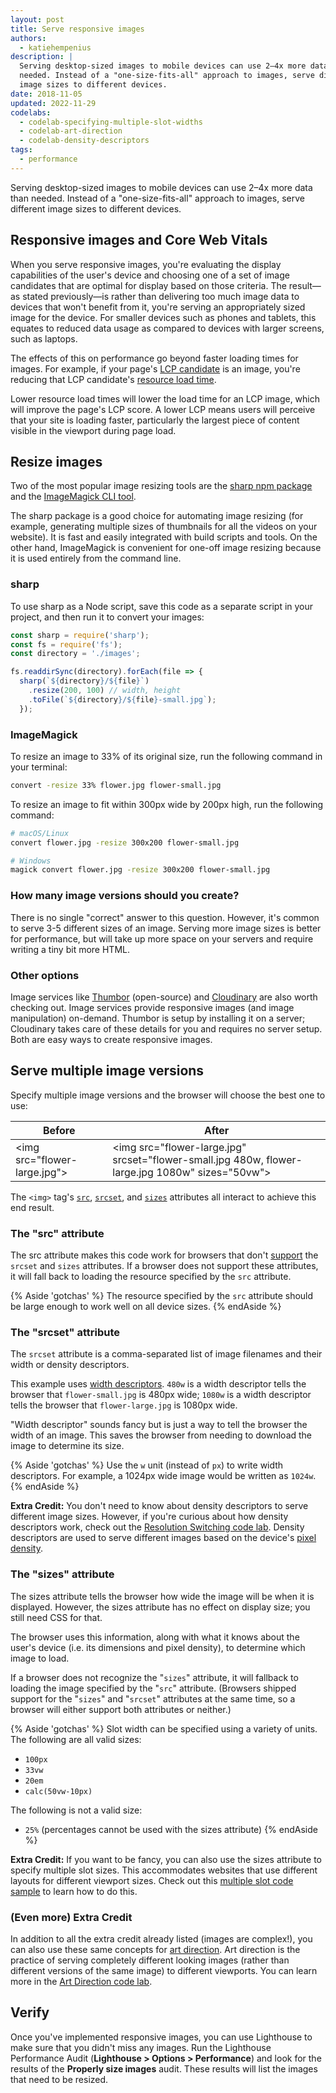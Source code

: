 ```yaml
---
layout: post
title: Serve responsive images
authors:
  - katiehempenius
description: |
  Serving desktop-sized images to mobile devices can use 2–4x more data than
  needed. Instead of a "one-size-fits-all" approach to images, serve different
  image sizes to different devices.
date: 2018-11-05
updated: 2022-11-29
codelabs:
  - codelab-specifying-multiple-slot-widths
  - codelab-art-direction
  - codelab-density-descriptors
tags:
  - performance
---
```


Serving desktop-sized images to mobile devices can use 2–4x more data than
needed. Instead of a "one-size-fits-all" approach to images, serve different
image sizes to different devices.

## Responsive images and Core Web Vitals

When you serve responsive images, you're evaluating the display capabilities of
the user's device and choosing one of a set of image candidates that are optimal
for display based on those criteria. The result&mdash;as stated previously&mdash;is
rather than delivering too much image data to devices that won't benefit from it,
you're serving an appropriately sized image for the device. For smaller devices such
as phones and tablets, this equates to reduced data usage as compared to devices
with larger screens, such as laptops.

The effects of this on performance go beyond faster loading times for images. For
example, if your page's [LCP candidate](/lcp/#what-elements-are-considered) is an image,
you're reducing that LCP candidate's [resource load time](/optimize-lcp/#3-reduce-resource-load-time).

Lower resource load times will lower the load time for an LCP image, which will improve
the page's LCP score. A lower LCP means users will perceive that your site is loading faster,
particularly the largest piece of content visible in the viewport during page load.

## Resize images

Two of the most popular image resizing tools are the [sharp npm
package](https://www.npmjs.com/package/sharp) and the [ImageMagick CLI
tool](https://www.imagemagick.org/script/index.php).

The sharp package is a good choice for automating image resizing (for example,
generating multiple sizes of thumbnails for all the videos on your website). It
is fast and easily integrated with build scripts and tools. On the other hand,
ImageMagick is convenient for one-off image resizing because it is used entirely
from the command line.

### sharp

To use sharp as a Node script, save this code as a separate script in your project,
and then run it to convert your images:

```javascript
const sharp = require('sharp');
const fs = require('fs');
const directory = './images';

fs.readdirSync(directory).forEach(file => {
  sharp(`${directory}/${file}`)
    .resize(200, 100) // width, height
    .toFile(`${directory}/${file}-small.jpg`);
  });
```

### ImageMagick

To resize an image to 33% of its original size, run the following command in
your terminal:

```bash
convert -resize 33% flower.jpg flower-small.jpg
```

To resize an image to fit within 300px wide by 200px high, run the following command:

```bash
# macOS/Linux
convert flower.jpg -resize 300x200 flower-small.jpg

# Windows
magick convert flower.jpg -resize 300x200 flower-small.jpg
```

### How many image versions should you create?

There is no single "correct" answer to this question. However, it's common to
serve 3-5 different sizes of an image. Serving more image sizes is better for
performance, but will take up more space on your servers and require writing a
tiny bit more HTML.

### Other options

Image services like [Thumbor](https://github.com/thumbor/thumbor) (open-source)
and [Cloudinary](https://cloudinary.com/) are also worth checking out. Image
services provide responsive images (and image manipulation) on-demand. Thumbor
is setup by installing it on a server; Cloudinary takes care of these details
for you and requires no server setup. Both are easy ways to create responsive
images.

## Serve multiple image versions

Specify multiple image versions and the browser will choose the best one to
use:

<div class="table-wrapper">
  <table>
    <thead>
      <tr>
        <th><strong>Before</strong></th>
        <th><strong>After</strong></th>
      </tr>
    </thead>
    <tbody>
      <tr>
        <td>
          &lt;img src="flower-large.jpg"&gt;
        </td>
        <td>
          &lt;img src="flower-large.jpg" srcset="flower-small.jpg 480w,
          flower-large.jpg 1080w" sizes="50vw"&gt;
        </td>
      </tr>
    </tbody>
  </table>
</div>


The `<img>` tag's
[`src`](https://developer.mozilla.org/docs/Web/HTML/Element/img#attr-src),
[`srcset`](https://developer.mozilla.org/docs/Web/HTML/Element/img#attr-srcset),
and
[`sizes`](https://developer.mozilla.org/docs/Web/HTML/Element/img#attr-sizes)
attributes all interact to achieve this end result.

### The "src" attribute

The src attribute makes this code work for browsers that don't
[support](https://caniuse.com/#search=srcset) the `srcset` and `sizes`
attributes. If a browser does not support these attributes, it will fall back to
loading the resource specified by the `src` attribute.

{% Aside 'gotchas' %}
The resource specified by the `src` attribute should be large enough to work
well on all device sizes.
{% endAside %}

### The "srcset" attribute

The `srcset` attribute is a comma-separated list of image filenames and their
width or density descriptors.

This example uses
[width descriptors](https://www.w3.org/TR/html5/semantics-embedded-content.html#width-descriptor).
`480w` is a width descriptor tells the browser that `flower-small.jpg` is
480px wide; `1080w` is a width descriptor tells the browser that
`flower-large.jpg` is 1080px wide.

"Width descriptor" sounds fancy but is just a way to tell the browser the width
of an image. This saves the browser from needing to download the image to
determine its size.

{% Aside 'gotchas' %}
Use the `w` unit (instead of `px`) to write width descriptors. For example, a
1024px wide image would be written as `1024w`.
{% endAside %}

**Extra Credit:**
You don't need to know about density descriptors to serve different image sizes.
However, if you're curious about how density descriptors work, check out the
[Resolution Switching code lab](/codelab-density-descriptors).
Density descriptors are used to serve different images based on the device's
[pixel density](https://en.wikipedia.org/wiki/Pixel_density).

### The "sizes" attribute

The sizes attribute tells the browser how wide the image will be when it is
displayed. However, the sizes attribute has no effect on display size; you
still need CSS for that.

The browser uses this information, along with what it knows about the user's
device (i.e. its dimensions and pixel density), to determine which image to
load.

If a browser does not recognize the "`sizes`" attribute, it will fallback to
loading the image specified by the "`src`" attribute. (Browsers shipped support
for the "`sizes`" and "`srcset`" attributes at the same time, so a browser will
either support both attributes or neither.)

{% Aside 'gotchas' %}
Slot width can be specified using a variety of units. The following are all
valid sizes:

- `100px`
- `33vw`
- `20em`
- `calc(50vw-10px)`

The following is not a valid size:

+  `25%` (percentages cannot be used with the sizes attribute)
{% endAside %}

**Extra Credit:**
If you want to be fancy, you can also use the sizes attribute to specify
multiple slot sizes. This accommodates websites that use different layouts for
different viewport sizes. Check out this [multiple slot code sample](/codelab-specifying-multiple-slot-widths)
to learn how to do this.

### (Even more) Extra Credit

In addition to all the extra credit already listed (images are complex!), you
can also use these same concepts for
[art direction](https://developer.mozilla.org/docs/Learn/HTML/Multimedia_and_embedding/Responsive_images#Art_direction).
Art direction is the practice of serving completely different looking images
(rather than different versions of the same image) to different viewports. You
can learn more in the [Art Direction code lab](/codelab-art-direction).

## Verify

Once you've implemented responsive images, you can use Lighthouse to make sure
that you didn't miss any images. Run the Lighthouse Performance Audit
(**Lighthouse > Options > Performance**) and look for the results of the
**Properly size images** audit. These results will list the images that need to
be resized.
